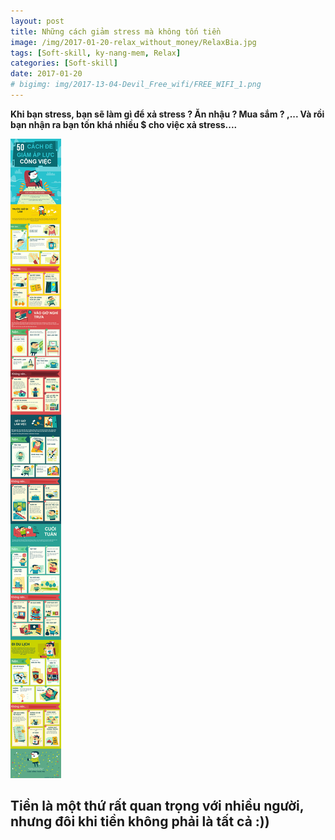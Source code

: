 ```yaml
---
layout: post
title: Những cách giảm stress mà không tốn tiền
image: /img/2017-01-20-relax_without_money/RelaxBia.jpg
tags: [Soft-skill, ky-nang-mem, Relax]
categories: [Soft-skill]
date: 2017-01-20
# bigimg: img/2017-13-04-Devil_Free_wifi/FREE_WIFI_1.png
---
```



**Khi bạn stress, bạn sẽ làm gì để xả stress ? 
Ăn nhậu ? Mua sắm ? ,...
Và rồi bạn nhận ra bạn tốn khá nhiều $ cho việc xả stress....**


![Rexlax without money](/img/2017-01-20-relax_without_money/50-ways-to-relax-.jpg)


## Tiền là một thứ rất quan trọng với nhiều người, nhưng đôi khi tiền không phải là tất cả :))

